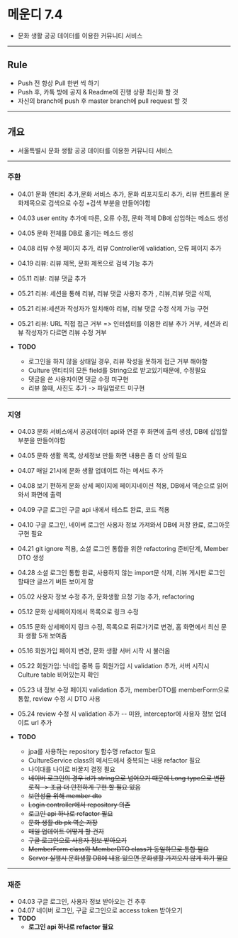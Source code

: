 # 메운디 7.4

- 문화 생활 공공 데이터를 이용한 커뮤니티 서비스
---
## Rule
- Push 전 항상 Pull 한번 씩 하기
- Push 후, 카톡 방에 공지 & Readme에 진행 상황 최신화 할 것
- 자신의 branch에 push 후 master branch에 pull request 할 것
---

## 개요
- 서울특별시 문화 생활 공공 데이터를 이용한 커뮤니티 서비스

---

### 주환
- 04.01 문화 엔티티 추가,문화 서비스 추가, 문화 리포지토리 추가, 리뷰 컨트롤러 문화제목으로 검색으로 수정 +검색 부분을 만들어야함
- 04.03 user entity 추가에 따른, 오류 수정, 문화 객체 DB에 삽입하는 메소드 생성
- 04.05 문화 전체를 DB로 옮기는 메소드 생성
- 04.08 리뷰 수정 페이지 추가, 리뷰 Controller에 validation, 오류 페이지 추가
- 04.19 리뷰: 리뷰 제목, 문화 제목으로 검색 기능 추가
- 05.11 리뷰: 리뷰 댓글 추가
- 05.21 리뷰: 세션을 통해 리뷰, 리뷰 댓글 사용자 추가 , 리뷰,리뷰 댓글 삭제, 
- 05.21 리뷰:세션과 작성자가 일치해야 리뷰, 리뷰 댓글 수정 삭제 가능 구현
- 05.21 리뷰: URL 직접 접근 거부 => 인터셉터를 이용한 리뷰 추가 거부, 세션과 리뷰 작성자가 다르면 리뷰 수정 거부

- **TODO**
  - 로그인을 하지 않을 상태일 경우, 리뷰 작성을 못하게 접근 거부 해야함
  - Culture 엔티티의 모든 field를 String으로 받고있기때문에, 수정필요
  - 댓글을 쓴 사용자이면 댓글 수정 미구현
  - 리뷰 쓸때, 사진도 추가 -> 파일업로드 미구현
---

### 지영
- 04.03 문화 서비스에서 공공데이터 api와 연결 후 화면에 출력 생성, DB에 삽입할 부분을 만들어야함
- 04.05 문화 생활 목록, 상세정보 만듦 화면 내용은 좀 더 상의 필요
- 04.07 매일 21시에 문화 생활 업데이트 하는 메서드 추가
- 04.08 보기 편하게 문화 상세 페이지에 페이지네이션 적용, DB에서 역순으로 읽어와서 화면에 출력
- 04.09 구글 로그인 구글 api 내에서 테스트 완료, 코드 적용 
- 04.10 구글 로그인, 네이버 로그인 사용자 정보 가져와서 DB에 저장 완료, 로그아웃 구현 필요
- 04.21 git ignore 적용, 소셜 로그인 통합을 위한 refactoring 준비단계, Member DTO 생성
- 04.28 소셜 로그인 통합 완료, 사용하지 않는 import문 삭제, 리뷰 게시판 로그인 할때만 글쓰기 버튼 보이게 함
- 05.02 사용자 정보 수정 추가, 문화생활 요청 기능 추가, refactoring
- 05.12 문화 상세페이지에서 목록으로 링크 수정
- 05.15 문화 상세페이지 링크 수정, 목록으로 뒤로가기로 변경, 홈 화면에서 최신 문화 생활 5개 보여줌
- 05.16 회원가입 페이지 변경, 문화 생활 서버 시작 시 불러옴
- 05.22 회원가입: 닉네임 중복 등 회원가입 시 validation 추가, 서버 시작시 Culture table 비어있는지 확인
- 05.23 내 정보 수정 페이지 validation 추가, memberDTO를 memberForm으로 통합, review 수정 시 DTO 사용
- 05.24 review 수정 시 validation 추가 -- 미완, interceptor에 사용자 정보 업데이트 url 추가
        
- **TODO**
  - jpa를 사용하는 repository 함수명 refactor 필요
  - CultureService class의 메서드에서 중복되는 내용 refactor 필요
  - 나이대를 나이로 바꿀지 결정 필요
  - ~~네이버 로그인의 경우 id가 string으로 넘어오기 때문에 Long type으로 변환 로직 -> 조금 더 안전하게 구현 할 필요 있음~~
  - ~~보안성을 위해 member dto~~ 
  - ~~Login controller에서 repository 의존~~
  - ~~로그인 api 하나로 refactor 필요~~
  - ~~문화 생활 db pk 역순 저장~~
  - ~~매일 업데이트 어떻게 할 건지~~
  - ~~구글 로그인으로 사용자 정보 받아오기~~
  - ~~MemberForm class와 MemberDTO class가 동일하므로 통합 필요~~
  - ~~Server 실행시 문화생활 DB에 내용 있으면 문화생활 가져오지 않게 하기 필요~~
---

### 재준
- 04.03 구글 로그인, 사용자 정보 받아오는 건 추후
- 04.07 네이버 로그인, 구글 로그인으로 access token 받아오기
- **TODO**
  - **로그인 api 하나로 refactor 필요**
